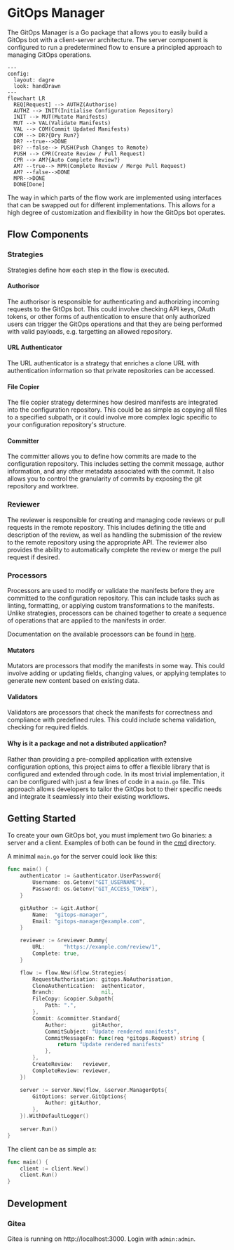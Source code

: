 # GitOps Manager

The GitOps Manager is a Go package that allows you to easily build a GitOps bot with a client-server architecture. The server component is configured to run a predetermined flow to ensure a principled approach to managing GitOps operations.

```mermaid
---
config:
  layout: dagre
  look: handDrawn
---
flowchart LR
  REQ[Request] --> AUTHZ(Authorise)
  AUTHZ --> INIT(Initialise Configuration Repository)
  INIT --> MUT(Mutate Manifests)
  MUT --> VAL(Validate Manifests)
  VAL --> COM(Commit Updated Manifests)
  COM --> DR?{Dry Run?}
  DR? --true-->DONE
  DR? --false--> PUSH(Push Changes to Remote)
  PUSH --> CPR(Create Review / Pull Request)
  CPR --> AM?{Auto Complete Review?}
  AM? --true--> MPR(Complete Review / Merge Pull Request)
  AM? --false-->DONE
  MPR-->DONE
  DONE[Done]
```

The way in which parts of the flow work are implemented using interfaces that can be swapped out for different implementations. This allows for a high degree of customization and flexibility in how the GitOps bot operates.

## Flow Components

### Strategies
Strategies define how each step in the flow is executed.

#### Authorisor
The authorisor is responsible for authenticating and authorizing incoming requests to the GitOps bot. This could involve checking API keys, OAuth tokens, or other forms of authentication to ensure that only authorized users can trigger the GitOps operations and that they are being performed with valid payloads, e.g. targetting an allowed repository.

#### URL Authenticator
The URL authenticator is a strategy that enriches a clone URL with authentication information so that private repositories can be accessed.

#### File Copier
The file copier strategy determines how desired manifests are integrated into the configuration repository. This could be as simple as copying all files to a specified subpath, or it could involve more complex logic specific to your configuration repository's structure.

#### Committer
The committer allows you to define how commits are made to the configuration repository. This includes setting the commit message, author information, and any other metadata associated with the commit. It also allows you to control the granularity of commits by exposing the git repository and worktree.

### Reviewer
The reviewer is responsible for creating and managing code reviews or pull requests in the remote repository. This includes defining the title and description of the review, as well as handling the submission of the review to the remote repository using the appropriate API. The reviewer also provides the ability to automatically complete the review or merge the pull request if desired.

### Processors
Processors are used to modify or validate the manifests before they are committed to the configuration repository. This can include tasks such as linting, formatting, or applying custom transformations to the manifests. Unlike strategies, processors can be chained together to create a sequence of operations that are applied to the manifests in order.

Documentation on the available processors can be found in [here](./docs/processors.md).

#### Mutators
Mutators are processors that modify the manifests in some way. This could involve adding or updating fields, changing values, or applying templates to generate new content based on existing data.

#### Validators
Validators are processors that check the manifests for correctness and compliance with predefined rules. This could include schema validation, checking for required fields.

#### Why is it a package and not a distributed application?

Rather than providing a pre-compiled application with extensive configuration options, this project aims to offer a flexible library that is configured and extended through code. In its most trivial implementation, it can be configured with just a few lines of code in a `main.go` file. This approach allows developers to tailor the GitOps bot to their specific needs and integrate it seamlessly into their existing workflows.

## Getting Started

To create your own GitOps bot, you must implement two Go binaries: a server and a client. Examples of both can be found in the [cmd](./cmd) directory.

A minimal `main.go` for the server could look like this:
```go
func main() {
	authenticator := &authenticator.UserPassword{
		Username: os.Getenv("GIT_USERNAME"),
		Password: os.Getenv("GIT_ACCESS_TOKEN"),
	}

	gitAuthor := &git.Author{
		Name:  "gitops-manager",
		Email: "gitops-manager@example.com",
	}

	reviewer := &reviewer.Dummy{
		URL:      "https://example.com/review/1",
		Complete: true,
	}

	flow := flow.New(&flow.Strategies{
		RequestAuthorisation: gitops.NoAuthorisation,
		CloneAuthentication:  authenticator,
		Branch:               nil,
		FileCopy: &copier.Subpath{
			Path: ".",
		},
		Commit: &committer.Standard{
			Author:        gitAuthor,
			CommitSubject: "Update rendered manifests",
			CommitMessageFn: func(req *gitops.Request) string {
				return "Update rendered manifests"
			},
		},
		CreateReview:   reviewer,
		CompleteReview: reviewer,
	})

	server := server.New(flow, &server.ManagerOpts{
		GitOptions: server.GitOptions{
			Author: gitAuthor,
		},
	}).WithDefaultLogger()
	
    server.Run()
}

```

The client can be as simple as:
```go
func main() {
	client := client.New()
	client.Run()
}

```

## Development

### Gitea

Gitea is running on http://localhost:3000.
Login with `admin:admin`.
